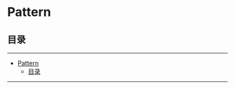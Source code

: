 # Pattern

## 目录

---

<!--ts-->
   * [Pattern](#pattern)
      * [目录](#目录)

<!-- Added by: runner, at: Tue Apr  6 15:22:27 UTC 2021 -->

<!--te-->

---
